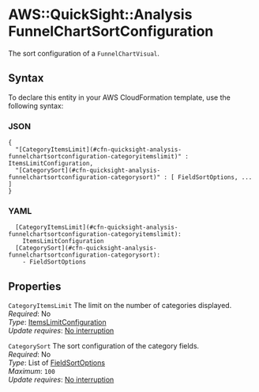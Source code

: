 # AWS::QuickSight::Analysis FunnelChartSortConfiguration<a name="aws-properties-quicksight-analysis-funnelchartsortconfiguration"></a>

The sort configuration of a `FunnelChartVisual`\.

## Syntax<a name="aws-properties-quicksight-analysis-funnelchartsortconfiguration-syntax"></a>

To declare this entity in your AWS CloudFormation template, use the following syntax:

### JSON<a name="aws-properties-quicksight-analysis-funnelchartsortconfiguration-syntax.json"></a>

```
{
  "[CategoryItemsLimit](#cfn-quicksight-analysis-funnelchartsortconfiguration-categoryitemslimit)" : ItemsLimitConfiguration,
  "[CategorySort](#cfn-quicksight-analysis-funnelchartsortconfiguration-categorysort)" : [ FieldSortOptions, ... ]
}
```

### YAML<a name="aws-properties-quicksight-analysis-funnelchartsortconfiguration-syntax.yaml"></a>

```
  [CategoryItemsLimit](#cfn-quicksight-analysis-funnelchartsortconfiguration-categoryitemslimit):
    ItemsLimitConfiguration
  [CategorySort](#cfn-quicksight-analysis-funnelchartsortconfiguration-categorysort):
    - FieldSortOptions
```

## Properties<a name="aws-properties-quicksight-analysis-funnelchartsortconfiguration-properties"></a>

`CategoryItemsLimit` <a name="cfn-quicksight-analysis-funnelchartsortconfiguration-categoryitemslimit"></a>
The limit on the number of categories displayed\.  
_Required_: No  
_Type_: [ItemsLimitConfiguration](aws-properties-quicksight-analysis-itemslimitconfiguration.md)  
_Update requires_: [No interruption](https://docs.aws.amazon.com/AWSCloudFormation/latest/UserGuide/using-cfn-updating-stacks-update-behaviors.html#update-no-interrupt)

`CategorySort` <a name="cfn-quicksight-analysis-funnelchartsortconfiguration-categorysort"></a>
The sort configuration of the category fields\.  
_Required_: No  
_Type_: List of [FieldSortOptions](aws-properties-quicksight-analysis-fieldsortoptions.md)  
_Maximum_: `100`  
_Update requires_: [No interruption](https://docs.aws.amazon.com/AWSCloudFormation/latest/UserGuide/using-cfn-updating-stacks-update-behaviors.html#update-no-interrupt)
